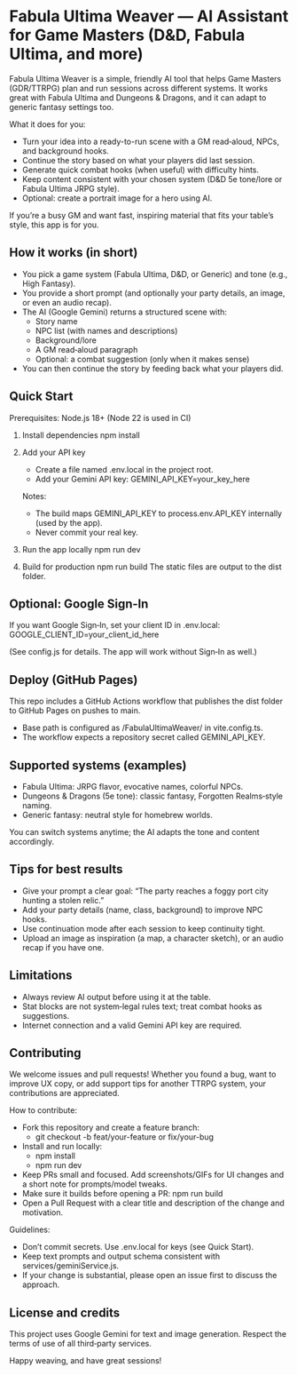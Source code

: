 
# Fabula Ultima Weaver — AI Assistant for Game Masters (D&D, Fabula Ultima, and more)

Fabula Ultima Weaver is a simple, friendly AI tool that helps Game Masters (GDR/TTRPG) plan and run sessions across different systems.
It works great with Fabula Ultima and Dungeons & Dragons, and it can adapt to generic fantasy settings too.

What it does for you:
- Turn your idea into a ready-to-run scene with a GM read‑aloud, NPCs, and background hooks.
- Continue the story based on what your players did last session.
- Generate quick combat hooks (when useful) with difficulty hints.
- Keep content consistent with your chosen system (D&D 5e tone/lore or Fabula Ultima JRPG style).
- Optional: create a portrait image for a hero using AI.

If you’re a busy GM and want fast, inspiring material that fits your table’s style, this app is for you.

## How it works (in short)
- You pick a game system (Fabula Ultima, D&D, or Generic) and tone (e.g., High Fantasy).
- You provide a short prompt (and optionally your party details, an image, or even an audio recap).
- The AI (Google Gemini) returns a structured scene with:
  - Story name
  - NPC list (with names and descriptions)
  - Background/lore
  - A GM read‑aloud paragraph 
  - Optional: a combat suggestion (only when it makes sense)
- You can then continue the story by feeding back what your players did.

## Quick Start
Prerequisites: Node.js 18+ (Node 22 is used in CI)

1) Install dependencies
   npm install

2) Add your API key
   - Create a file named .env.local in the project root.
   - Add your Gemini API key:
     GEMINI_API_KEY=your_key_here

   Notes:
   - The build maps GEMINI_API_KEY to process.env.API_KEY internally (used by the app).
   - Never commit your real key.

3) Run the app locally
   npm run dev

4) Build for production
   npm run build
   The static files are output to the dist folder.

## Optional: Google Sign‑In
If you want Google Sign‑In, set your client ID in .env.local:
  GOOGLE_CLIENT_ID=your_client_id_here

(See config.js for details. The app will work without Sign‑In as well.)

## Deploy (GitHub Pages)
This repo includes a GitHub Actions workflow that publishes the dist folder to GitHub Pages on pushes to main.
- Base path is configured as /FabulaUltimaWeaver/ in vite.config.ts.
- The workflow expects a repository secret called GEMINI_API_KEY.

## Supported systems (examples)
- Fabula Ultima: JRPG flavor, evocative names, colorful NPCs.
- Dungeons & Dragons (5e tone): classic fantasy, Forgotten Realms‑style naming.
- Generic fantasy: neutral style for homebrew worlds.

You can switch systems anytime; the AI adapts the tone and content accordingly.

## Tips for best results
- Give your prompt a clear goal: “The party reaches a foggy port city hunting a stolen relic.”
- Add your party details (name, class, background) to improve NPC hooks.
- Use continuation mode after each session to keep continuity tight.
- Upload an image as inspiration (a map, a character sketch), or an audio recap if you have one.

## Limitations
- Always review AI output before using it at the table.
- Stat blocks are not system‑legal rules text; treat combat hooks as suggestions.
- Internet connection and a valid Gemini API key are required.

## Contributing
We welcome issues and pull requests! Whether you found a bug, want to improve UX copy, or add support tips for another TTRPG system, your contributions are appreciated.

How to contribute:
- Fork this repository and create a feature branch:
  - git checkout -b feat/your-feature or fix/your-bug
- Install and run locally:
  - npm install
  - npm run dev
- Keep PRs small and focused. Add screenshots/GIFs for UI changes and a short note for prompts/model tweaks.
- Make sure it builds before opening a PR: npm run build
- Open a Pull Request with a clear title and description of the change and motivation.

Guidelines:
- Don’t commit secrets. Use .env.local for keys (see Quick Start).
- Keep text prompts and output schema consistent with services/geminiService.js.
- If your change is substantial, please open an issue first to discuss the approach.

## License and credits
This project uses Google Gemini for text and image generation. Respect the terms of use of all third‑party services.

Happy weaving, and have great sessions!
